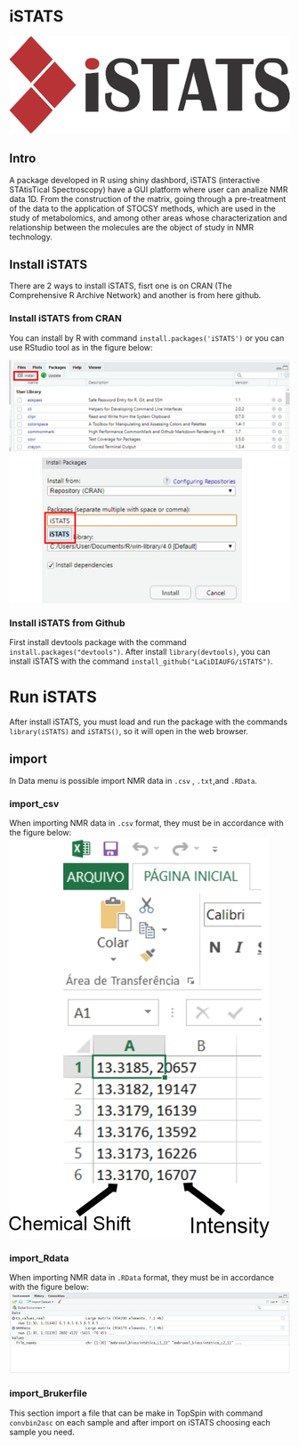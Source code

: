 # iSTATS
![Logo iSTATS.](https://github.com/LaCiDIAUFG/iSTATS/blob/master/iSTATS_artigo_logo.png)

## Intro
A package developed in R using shiny dashbord, iSTATS (interactive STAtisTical Spectroscopy) have a GUI platform where user can analize NMR data 1D. From the construction of the matrix, going through a pre-treatment of the data to the application of STOCSY methods, which are used in the study of metabolomics, and among other areas whose characterization and relationship between the molecules are the object of study in NMR technology.

## Install iSTATS
There are 2 ways to install iSTATS, fisrt one is on CRAN (The Comprehensive R Archive Network) and another is from here github.

### Install iSTATS from CRAN 
You can install by R with command `install.packages('iSTATS')` or you can use RStudio tool as in the figure below:


![Alt ou título da imagem](https://github.com/LaCiDIAUFG/iSTATS/blob/master/rstudio_install.jpg)


### Install iSTATS from Github
First install devtools package with the command `install.packages("devtools")`.
After install `library(devtools)`, you can install iSTATS with the command `install_github("LaCiDIAUFG/iSTATS")`.

# Run iSTATS
After install iSTATS, you must load and run the package with the commands  `library(iSTATS)` and `iSTATS()`, so it will open in the web browser.

## import 
In Data menu is possible import NMR data in `.csv` , `.txt`,and `.RData`.

### import_csv
When importing NMR data in `.csv` format, they must be in accordance with the figure below:
![This is the formate of each sample file to import in .csv. Chemical Shift and intensity separate with comma. ](https://github.com/LaCiDIAUFG/iSTATS/blob/master/import_csv.jpg)




### import_Rdata
When importing NMR data in `.RData` format, they must be in accordance with the figure below:
![This is the formate of all samples file to import in .RData.](https://github.com/LaCiDIAUFG/iSTATS/blob/master/rdata.jpg)

### import_Brukerfile
This section import a file that can be make in TopSpin with command ` convbin2asc` on each sample and after import on iSTATS choosing each sample you need.

